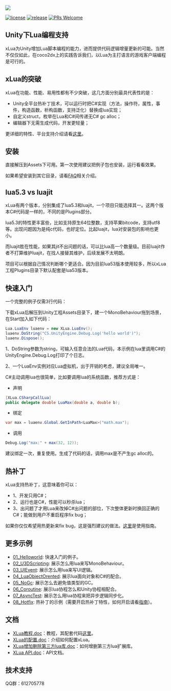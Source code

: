 ![](Assets/XLua/Doc/xLua.png)

[![license](https://img.shields.io/badge/license-MIT-blue.png)](https://github.com/Tencent/xLua/blob/master/LICENSE.TXT)
[![release](https://img.shields.io/badge/release-v2.1.5-blue.png)](https://github.com/Tencent/xLua/releases)
[![PRs Welcome](https://img.shields.io/badge/PRs-welcome-blue.png)](https://github.com/Tencent/xLua/pulls)

## Unity下Lua编程支持

xLua为Unity增加Lua脚本编程的能力，进而提供代码逻辑增量更新的可能。当然不仅仅如此，在coco2dx上的实践告诉我们，以Lua为主打语言的游戏客户端编程是可行的。

## xLua的突破

xLua在功能、性能、易用性都有不少突破，这几方面分别最具代表性的是：

* Unity全平台热补丁技术，可以运行时把C#实现（方法，操作符，属性，事件，构造函数，析构函数，支持泛化）替换成lua实现；
* 自定义struct，枚举在Lua和C#间传递无C# gc alloc；
* 编辑器下无需生成代码，开发更轻量；

更详细的特性、平台支持介绍请看[这里](Assets/XLua/Doc/features.md)。

## 安装

直接解压到Assets下可用。第一次使用建议把例子包也安装，运行看看效果。

如果希望安装到其它目录，请看[FAQ](Assets/XLua/Doc/faq.md)相关介绍。

## lua5.3 vs luajit

xLua有两个版本，分别集成了lua5.3和luajit，一个项目只能选择其一。这两个版本C#代码是一样的，不同的是Plugins部分。

lua5.3的特性更丰富些，比如支持原生64位整数，支持苹果bitcode，支持utf8等。出现问题因为是纯c代码，也好定位。比起luajit，lua对安装包的影响也更小。

而luajit胜在性能，如果其jit不出问题的话，可以比lua高一个数量级。目前luajit作者不打算维护luajit，在找人接替其维护，后续发展不太明朗。

项目可以根据自己情况判断哪个更适合。因为目前lua53版本使用较多，所以xLua工程Plugins目录下默认配套是lua53版本。

## 快速入门

一个完整的例子仅需3行代码：

下载xLua后解压到Unity工程Assets目录下，建一个MonoBehaviour拖到场景，在Start加入如下代码：

```csharp
Lua.LuaEnv luaenv = new XLua.LuaEnv();
luaenv.DoString("CS.UnityEngine.Debug.Log('hello world')");
luaenv.Dispose();
```

1、DoString参数为string，可输入任意合法的Lua代码，本示例在lua里调用C#的UnityEngine.Debug.Log打印了个日志。

2、一个LuaEnv实例对应Lua虚拟机，出于开销的考虑，建议全局唯一。

C#主动调用lua也很简单，比如要调用lua的系统函数，推荐方式是：

* 声明

```csharp
[XLua.CSharpCallLua]
public delegate double LuaMax(double a, double b);
```

* 绑定

```csharp
var max = luaenv.Global.GetInPath<LuaMax>("math.max");
```

* 调用

```csharp
Debug.Log("max:" + max(32, 12));
```

建议绑定一次，重复使用。生成了代码的话，调用max是不产生gc alloc的。

## 热补丁

xLua支持热补丁，这意味着你可以：

* 1、开发只用C#；
* 2、运行也是C#，性能可以秒杀lua；
* 3、出问题了才用Lua来改掉C#出问题的部位，下次整体更新时换回正确的C#；能做到用户不重启程序fix bug；

如果你仅仅希望用热更新来fix bug，这是强烈建议的做法。[这里](Assets/XLua/Doc/hotfix.md)是使用指南。

## 更多示例

* [01_Helloworld](Assets/XLua/Examples/01_Helloworld/): 快速入门的例子。
* [02_U3DScripting](Assets/XLua/Examples/02_U3DScripting/): 展示怎么用lua来写MonoBehaviour。
* [03_UIEvent](Assets/XLua/Examples/03_UIEvent/): 展示怎么用lua来写UI逻辑。
* [04_LuaObjectOrented](Assets/XLua/Examples/04_LuaObjectOrented/): 展示lua面向对象和C#的配合。
* [05_NoGc](Assets/XLua/Examples/05_NoGc/): 展示怎么去避免值类型的GC。
* [06_Coroutine](Assets/XLua/Examples/06_Coroutine/): 展示lua协程怎么和Unity协程相配合。
* [07_AsyncTest](Assets/XLua/Examples/07_AsyncTest/): 展示怎么用lua协程来把异步逻辑同步化。
* [08_Hotfix](Assets/XLua/Examples/08_Hotfix/): 热补丁的示例（需要开启热补丁特性，如何开启请看[指南](Assets/XLua/Doc/hotfix.md)）。
 
## 文档

* [XLua教程.doc](Assets/XLua/Doc/XLua教程.doc)：教程，其配套代码[这里](Assets/XLua/Tutorial/)。
* [XLua的配置.doc](Assets/XLua/Doc/XLua的配置.doc)：介绍如何配置xLua。
* [XLua增加删除第三方lua库.doc](Assets/XLua/Doc/XLua增加删除第三方lua库.doc)：如何增删第三方lua扩展库。
* [XLua API.doc](Assets/XLua/Doc/XLua_API.doc)：API文档。

## 技术支持

QQ群：612705778


